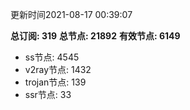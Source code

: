 更新时间2021-08-17 00:39:07

**总订阅: 319**
**总节点: 21892**
**有效节点: 6149**
- ss节点: 4545
- v2ray节点: 1432
- trojan节点: 139
- ssr节点: 33
